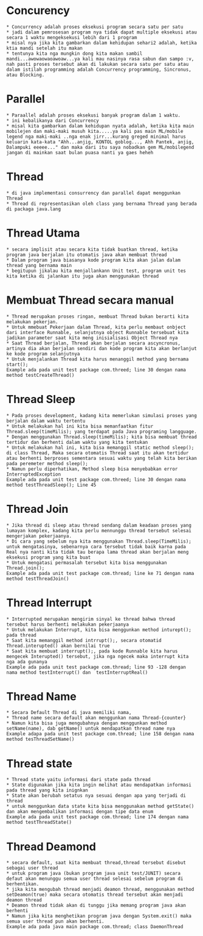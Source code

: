 
# Concurency 
    * Concurrency adalah proses eksekusi program secara satu per satu
    * jadi dalam pemrosesan program nya tidak dapat multiple eksekusi atau secara 1 waktu mengeksekusi lebih dari 1 program
    * misal nya jika kita gambarkan dalam kehidupan sehari2 adalah, ketika ktia mandi setelah itu makan
    * tentunya kita nga mungkin dong kita makan sambil mandi...awowaowaoawoaw...ya kali mau nasinya rasa sabun dan sampo :v, nah pasti proses tersebut akan di lakukan secara satu per satu atau dalam istilah programming adalah Concurrency programming, Sincronus, atau Blocking.
# Parallel
    * Paraallel adalah proses eksekusi banyak program dalam 1 waktu.
    * ini kebalikanya dari Concurrency
    * misal kita gambarkan dalam kehidupan nyata adalah, ketika kita main mobilejen dan maki-maki musuh kita.....ya kali pas main ML/mobile legend nga maki-maki ..nga enak jirr...kurang greged minimal harus keluarin kata-kata "Ahh...anjig, KONTOL goblog..., Ahh Pantek, anjig, Dalampuki eeeee..." dan maka dari itu saya nobadkan gem ML/mobilegend jangan di mainkan saat bulan puasa nanti ya gaes heheh
# Thread
    * di java implementasi consurrency dan parallel dapat menggunkan Thread
    * Thread di representasikan oleh class yang bernama Thread yang berada di packaga java.lang

# Thread Utama
    * secara implisit atau secara kita tidak buatkan thread, ketika program java berjalan itu otomatis java akan membuat thread
    * Dalam program java biasanya kode program kita akan jalan dalam thread yang bernama main
    * begitupun jikalau kita menjallankann Unit test, program unit tes kita ketika di jalankan itu juga akan menggunakan thread

# Membuat Thread secara manual
    * Thread merupakan proses ringan, membuat Thread bukan berarti kita melakukan pekerjan.
    * Untuk mmebuat Pekerjaan dalam Thread, kita perlu membaut onbject dari interface Runnable, selanjutnya object Runnable tersebuat kita jadikan parameter saat kita meng inisialisasi Object Thread nya
    * Saat Thread berjalan, Thread akan berjalan secara ascyncronus, artinya dia akan berjalan sendiri dan kode program kita akan berlanjut ke kode program selanjutnya
    * Untuk menjalankan Thread kita harus menanggil method yang bernama start();
    Example ada pada unit test package com.threed; line 30 dengan nama method testCreateThread()

# Thread Sleep
    * Pada proses development, kadang kita memerlukan simulasi proses yang berjalan dalam waktu tertentu
    * Untuk melakukan hal ini kita bisa memanfaatkan fitur Thread.sleep(timeMilis); yang terdapat pada Java programing langguage.
    * Dengan menggunakan Thread.sleep(timeMilis); kita bisa membuat thread tertidur dan berhenti dalam waktu yang kita tentukan
    * Untuk melakukan hal ini, kita bisa memanggil static method sleep(); di class Thread, Maka secara otomatis Thread saat itu akan tertidur atau berhenti berproses sementara sesuai waktu yang telah kita berikan pada peremeter method sleep();
    * Namun perlu diperhatikan, Method sleep bisa menyebabkan error InterruptedException
    Example ada pada unit test package com.threed; line 30 dengan nama method testThreadSleep(); Line 45

# Thread Join
    * Jika thread di sleep atau thread sendang dalam keadaan proses yang lumayan komplex, kadang kita perlu mennunggu thread tersebut selesai mengerjakan pekerjaanya.
    * Di cara yang sebelum nya kita menggunakan Thread.sleep(TimeMilis); untuk mengatasinya, sebenarnya cara tersebut tidak baik karna pada Real nya nanti kita tidak tau berapa lama thread akan berjalan meng eksekusi program yang kita buat
    * Untuk mengatasi permasalah tersebut kita bisa menggunakan Thread.join();
    Example ada pada unit test package com.thread; line ke 71 dengan nama method testThreadJoin()

# Thread Interrupt
    * Interrupted merupakan mengirim sinyal ke thread bahwa thread tersebut harus berhenti melakukan pekerjaanya
    * Untuk melakukan Interrupt, kita bisa menggunkan method inturept(); pada thread
    * Saat kita memanggil method intrrupt();, secara otomatid Thread.interupted() akan bernilai true
    * Saat kita membuat interrupt();, pada kode Runnable kita harus mengecek Interupted() tersebut, jika nga ngecek maka interrupt kita nga ada gunanya
    Example ada pada unit test package com.thread; line 93 -128 dengan nama method testInterrupt() dan  testInterruptReal()

# Thread Name
    * Secara Default Thread di java memiliki nama, 
    * Thread name secara default akan menggunkan nama Thread-{counter}
    * Namun kita bisa juga mengubahnya dengan menggunkan method setName(name), dab getName() untuk mendapatkan thread name nya
    Example adapa pada unit test package com.thread; line 158 dengan nama method tesThreadSetName()

# Thread state
    * Thread state yaitu informasi dari state pada thread
    * State digunakan jika kita ingin melihat atau mendapatkan informasi pada thread yang kita inignkan
    * State akan berubah setatus nya sesuai dengan apa yang terjadi di thread
    * untuk menggunkan data state kita bisa menggunakan method getState() dan akan mengembalikan informasi dengan tipe data enum
    Example ada pada unit test package com.thread; line 174 dengan nama method testThreadState()

# Thread Deamond
    * secara default, saat kita membuat thread,thread tersebut disebut sebagai user thread
    * untuk program java (bukan program java unit test/JUNIT) secara defaut akan menunggu semua user thread selesai sebelum program di berhentikan.
    * jika kita mengubah thread menjadi deamon thread, menggunakan method setDeamon(true) maka secara otomatis thread tersebut akan menjadi deamon thread
    * Deamon thread tidak akan di tunggu jika memang program java akan berhenti
    * Namun jika kita menghetikan program java dengan System.exit() maka semua user thread pun akan berhenti.
    Example ada pada java main package com.thread; class DaemonThread
